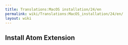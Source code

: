 ```yaml
---
title: Translations:MacOS installation/24/en
permalink: wiki/Translations:MacOS_installation/24/en/
layout: wiki
---
```


## Install Atom Extension
